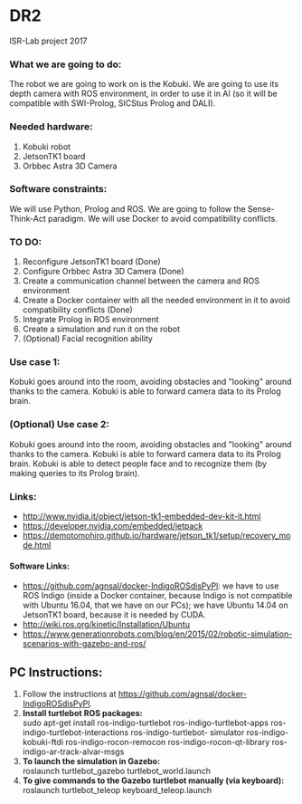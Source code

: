# DR2
ISR-Lab project 2017

### What we are going to do:
The robot we are going to work on is the Kobuki.
We are going to use its depth camera with ROS environment, in order to use it in AI (so it will be compatible with SWI-Prolog, SICStus Prolog and DALI).

### Needed hardware:
1. Kobuki robot
2. JetsonTK1 board
3. Orbbec Astra 3D Camera

### Software constraints:
We will use Python, Prolog and ROS.
We are going to follow the Sense-Think-Act paradigm.
We will use Docker to avoid compatibility conflicts.

### TO DO:
1. Reconfigure JetsonTK1 board (Done)
2. Configure Orbbec Astra 3D Camera (Done)
3. Create a communication channel between the camera and ROS environment
4. Create a Docker container with all the needed environment in it to avoid compatibility conflicts (Done)
5. Integrate Prolog in ROS environment
6. Create a simulation and run it on the robot
5. (Optional) Facial recognition ability

### Use case 1:
Kobuki goes around into the room, avoiding obstacles and "looking" around thanks to the camera.
Kobuki is able to forward camera data to its Prolog brain.

### (Optional) Use case 2:
Kobuki goes around into the room, avoiding obstacles and "looking" around thanks to the camera.
Kobuki is able to forward camera data to its Prolog brain.
Kobuki is able to detect people face and to recognize them (by making queries to its Prolog brain).

### Links:
-  http://www.nvidia.it/object/jetson-tk1-embedded-dev-kit-it.html
-  https://developer.nvidia.com/embedded/jetpack
-  https://demotomohiro.github.io/hardware/jetson_tk1/setup/recovery_mode.html
#### Software Links:
-  https://github.com/agnsal/docker-IndigoROSdisPyPl: we have to use ROS Indigo (inside a Docker container, because Indigo is not compatible with Ubuntu 16.04, that we have on our PCs); we have Ubuntu 14.04 on JetsonTK1 board, because it is needed by CUDA.
-  http://wiki.ros.org/kinetic/Installation/Ubuntu
-  https://www.generationrobots.com/blog/en/2015/02/robotic-simulation-scenarios-with-gazebo-and-ros/


## PC Instructions:
1. Follow the instructions at https://github.com/agnsal/docker-IndigoROSdisPyPl.
2. **Install turtlebot ROS packages:** \
  sudo apt-get install ros-indigo-turtlebot ros-indigo-turtlebot-apps ros-indigo-turtlebot-interactions ros-indigo-turtlebot-   simulator ros-indigo-kobuki-ftdi ros-indigo-rocon-remocon ros-indigo-rocon-qt-library ros-indigo-ar-track-alvar-msgs
3. **To launch the simulation in Gazebo:** \
  roslaunch turtlebot_gazebo turtlebot_world.launch
4. **To give commands to the Gazebo turtlebot manually (via keyboard):** \
  roslaunch turtlebot_teleop keyboard_teleop.launch
